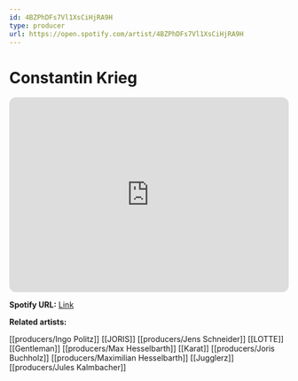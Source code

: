 ```yaml
---
id: 4BZPhDFs7Vl1XsCiHjRA9H
type: producer
url: https://open.spotify.com/artist/4BZPhDFs7Vl1XsCiHjRA9H
---
```

# Constantin Krieg

<iframe style="border-radius:12px" src="https://open.spotify.com/embed/artist/4BZPhDFs7Vl1XsCiHjRA9H" width="100%" height="352" frameBorder="0" allowfullscreen="" allow="autoplay; clipboard-write; encrypted-media; fullscreen; picture-in-picture" loading="lazy"></iframe>

**Spotify URL:** [Link](https://open.spotify.com/artist/4BZPhDFs7Vl1XsCiHjRA9H)

**Related artists:**

[[producers/Ingo Politz]]
[[JORIS]]
[[producers/Jens Schneider]]
[[LOTTE]]
[[Gentleman]]
[[producers/Max Hesselbarth]]
[[Karat]]
[[producers/Joris Buchholz]]
[[producers/Maximilian Hesselbarth]]
[[Jugglerz]]
[[producers/Jules Kalmbacher]]
